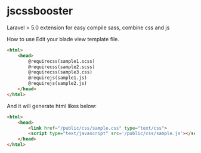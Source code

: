 # jscssbooster
Laravel > 5.0 extension for easy compile sass, combine css and js


How to use
Edit your blade view template file.
```html
<html>
    <head>
        @requirecss(sample1.scss)
        @requirecss(sample2.scss)
        @requirecss(sample3.css)
        @requirejs(sample1.js)
        @requirejs(sample2.js)
    </head>
</html>
```

And it will generate html likes below:
```html
<html>
    <head>
        <link href="/public/css/sample.css" type="text/css">
        <script type="text/javascript" src='/public/css/sample.js'></script>
    </head>
</html>
```

